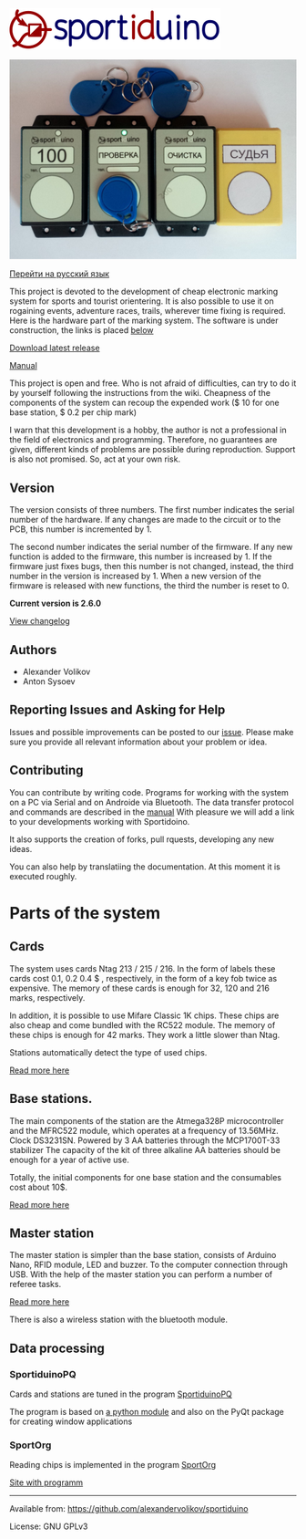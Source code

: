 ﻿![](/Images/logo.png?raw=true)

![](/Images/Sportiduino.JPG?raw=true)

[Перейти на русский язык](/README.ru.md)

This project is devoted to the development of cheap electronic marking system for sports and tourist orientering. It is also possible to use it on rogaining events, adventure races, trails, wherever time fixing is required. Here is the hardware part of the marking system. The software is under construction, the links is placed [below](https://github.com/alexandervolikov/sportiduino#data-processing)

[Download latest release](https://github.com/alexandervolikov/sportiduino/releases)

[Manual](/Doc/en.md)

This project is open and free. Who is not afraid of difficulties, can try to do it by yourself following the instructions from the wiki. Сheapness of the components of the system can recoup the expended work ($ 10 for one base station, $ 0.2 per chip mark)

I warn that this development is a hobby, the author is not a professional in the field of electronics and programming. Therefore, no guarantees are given, different kinds of problems are possible during reproduction. Support is also not promised. So, act at your own risk. 

## Version

The version consists of three numbers. The first number indicates the serial number of the hardware. If any changes are made to the circuit or to the PCB, this number is incremented by 1.

The second number indicates the serial number of the firmware. If any new function is added to the firmware, this number is increased by 1. If the firmware just fixes bugs, then this number is not changed, instead, the third number in the version is increased by 1. When a new version of the firmware is released with new functions, the third the number is reset to 0.

**Current version is 2.6.0**

[View changelog](/CHANGELOG.md)

## Authors

- Alexander Volikov
- Anton Sysoev

## Reporting Issues and Asking for Help

Issues and possible improvements can be posted to our [issue](https://github.com/alexandervolikov/sportiduino/issues). Please make sure you provide all relevant information about your problem or idea.

## Contributing

You can contribute by writing code. Programs for working with the system on a PC via Serial and on Androide via Bluetooth. The data transfer protocol and commands are described in the [manual](/Doc/en/MasterStation.md)  With pleasure we will add a link to your developments working with Sportidoino.

It also supports the creation of forks, pull rquests, developing any new ideas.

You can also help by translatiing the documentation. At this moment it is executed roughly.

# Parts of the system

## Cards

The system uses cards Ntag 213 / 215 / 216. In the form of labels these cards cost 0.1, 0.2 0.4 $ , respectively, in the form of a key fob twice as expensive. The memory of these cards is enough for 32, 120 and 216 marks, respectively.

In addition, it is possible to use Mifare Classic 1K chips. These chips are also cheap and come bundled with the RC522 module. The memory of these chips is enough for 42 marks. They work a little slower than Ntag.

Stations automatically detect the type of used chips.

[Read more here](/Doc/en/Card.md)

## Base stations.

The main components of the station are the Atmega328P microcontroller and the MFRC522 module, which operates at a frequency of 13.56MHz. Clock DS3231SN. Powered by 3 AA batteries through the MCP1700T-33 stabilizer
The capacity of the kit of three alkaline AA batteries should be enough for a year of active use.

Totally, the initial components for one base station and the consumables cost about 10$.

[Read more here](/Doc/en/BaseStation.md)

## Master station

The master station is simpler than the base station, consists of Arduino Nano, RFID module, LED and buzzer.
To the computer connection through USB. With the help of the master station you can perform a number of referee tasks.

[Read more here](/Doc/en/MasterStation.md)

There is also a wireless station with the bluetooth module. 

## Data processing

### SportiduinoPQ

Cards and stations are tuned in the program [SportiduinoPQ](https://github.com/alexandervolikov/SportiduinoPQ)

The program is based on [a python module](https://github.com/alexandervolikov/sportiduinoPython) and also on the PyQt package for creating window applications

### SportOrg

Reading chips is implemented in the program [SportOrg](https://github.com/sportorg/pysport)

[Site with programm](http://sportorg.o-ural.ru/)

***********
Available from:  https://github.com/alexandervolikov/sportiduino

License:         GNU GPLv3
